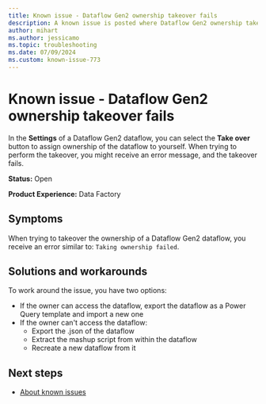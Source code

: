 ```yaml
---
title: Known issue - Dataflow Gen2 ownership takeover fails
description: A known issue is posted where Dataflow Gen2 ownership takeover fails.
author: mihart
ms.author: jessicamo
ms.topic: troubleshooting  
ms.date: 07/09/2024
ms.custom: known-issue-773
---
```


# Known issue - Dataflow Gen2 ownership takeover fails

In the **Settings** of a Dataflow Gen2 dataflow, you can select the **Take over** button to assign ownership of the dataflow to yourself. When trying to perform the takeover, you might receive an error message, and the takeover fails.

**Status:** Open

**Product Experience:** Data Factory

## Symptoms

When trying to takeover the ownership of a Dataflow Gen2 dataflow, you receive an error similar to: `Taking ownership failed`.

## Solutions and workarounds

To work around the issue, you have two options:

- If the owner can access the dataflow, export the dataflow as a Power Query template and import a new one
- If the owner can't access the dataflow:
  - Export the .json of the dataflow
  - Extract the mashup script from within the dataflow
  - Recreate a new dataflow from it

## Next steps

- [About known issues](https://support.fabric.microsoft.com/known-issues)
